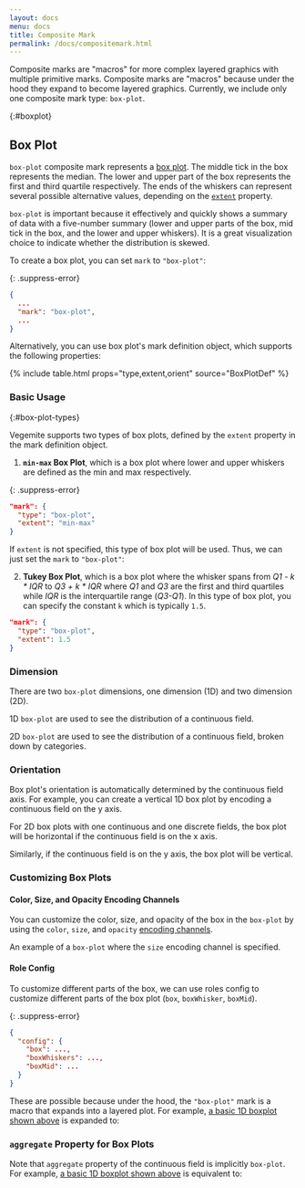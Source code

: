 ```yaml
---
layout: docs
menu: docs
title: Composite Mark
permalink: /docs/compositemark.html
---
```


Composite marks are "macros" for more complex layered graphics with multiple primitive marks. Composite marks are "macros" because under the hood they expand to become layered graphics. Currently, we include only one composite mark type: `box-plot`.

{:#boxplot}
## Box Plot

`box-plot` composite mark represents a [box plot](https://en.wikipedia.org/wiki/Box_plot). The middle tick in the box represents the median. The lower and upper part of the box represents the first and third quartile respectively. The ends of the whiskers can represent several possible alternative values, depending on the [`extent`](#box-plot-types) property.

`box-plot` is important because it effectively and quickly shows a summary of data with a five-number summary (lower and upper parts of the box, mid tick in the box, and the lower and upper whiskers). It is a great visualization choice to indicate whether the distribution is skewed.
<!-- TODO: Ideally we should have an annotated figure for this, but let's not do it for now-->

To create a box plot, you can set `mark` to `"box-plot"`:

{: .suppress-error}
```json
{
  ...
  "mark": "box-plot",
  ...
}
```

Alternatively, you can use box plot's mark definition object, which supports the following properties:

{% include table.html props="type,extent,orient" source="BoxPlotDef" %}

### Basic Usage
{:#box-plot-types}

Vegemite supports two types of box plots, defined by the `extent` property in the mark definition object.

1) __`min-max` Box Plot__, which is a box plot where lower and upper whiskers are defined as the min and max respectively.

{: .suppress-error}
```json
"mark": {
  "type": "box-plot",
  "extent": "min-max"
}
```
<div class="vl-example" data-name="box-plot_minmax_2D_horizontal"></div>

If `extent` is not specified, this type of box plot will be used. Thus, we can just set the `mark` to `"box-plot"`:

<div class="vl-example" data-name="box-plot_minmax_1D_horizontal"></div>


2) __Tukey Box Plot__, which is a box plot where the whisker spans from _Q1 - k * IQR_ to _Q3 + k * IQR_ where _Q1_ and _Q3_ are the first and third quartiles while _IQR_ is the interquartile range (_Q3-Q1_). In this type of box plot, you can specify the constant  `k` which is typically `1.5`.

```json
"mark": {
  "type": "box-plot",
  "extent": 1.5
}
```

<div class="vl-example" data-name="box-plot_minmax_2D_horizontal_IQR"></div>

### Dimension
There are two `box-plot` dimensions, one dimension (1D) and two dimension (2D).

1D `box-plot` are used to see the distribution of a continuous field.
<div class="vl-example" data-name="box-plot_minmax_1D_horizontal"></div>

2D `box-plot` are used to see the distribution of a continuous field, broken down by categories.
<div class="vl-example" data-name="box-plot_minmax_2D_horizontal"></div>

### Orientation

Box plot's orientation is automatically determined by the continuous field axis.
For example, you can create a vertical 1D box plot by encoding a continuous field on the y axis.

<div class="vl-example" data-name="box-plot_minmax_1D_vertical"></div>

For 2D box plots with one continuous and one discrete fields,
the box plot will be horizontal if the continuous field is on the x axis.

<div class="vl-example" data-name="box-plot_minmax_2D_horizontal"></div>

Similarly, if the continuous field is on the y axis, the box plot will be vertical.

<div class="vl-example" data-name="box-plot_minmax_2D_vertical"></div>

### Customizing Box Plots

#### Color, Size, and Opacity Encoding Channels

You can customize the color, size, and opacity of the box in the `box-plot` by using the `color`, `size`, and `opacity` [encoding channels](encoding.html#channels).

An example of a `box-plot` where the `size` encoding channel is specified.
<div class="vl-example" data-name="box-plot_minmax_2D_vertical"></div>

<div class="vl-example" data-name="box-plot_minmax_2D_horizontal_color_size"></div>

#### Role Config

To customize different parts of the box, we can use roles config to customize different parts of the box plot (`box`, `boxWhisker`, `boxMid`).

{: .suppress-error}
```json
{
  "config": {
    "box": ...,
    "boxWhiskers": ...,
    "boxMid": ...
  }
}
```
<div class="vl-example" data-name="box_plot_minmax_2D_horizontal_custom_midtick_color"></div>

These are possible because under the hood, the `"box-plot"` mark is a macro that expands into a layered plot.  For example, [a basic 1D boxplot shown above](#box-plot-type) is expanded to:

<div class="vl-example" data-name="normalized/box-plot_minmax_1D_horizontal"></div>

### `aggregate` Property for Box Plots

Note that `aggregate` property of the continuous field is implicitly `box-plot`.
For example, [a basic 1D boxplot shown above](#box-plot-type) is equivalent to:
<div class="vl-example" data-name="box-plot_minmax_2D_vertical_explicit_aggregate"></div>
